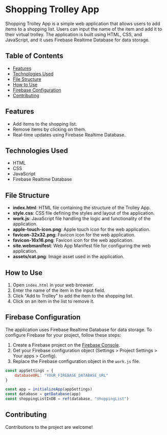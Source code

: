 # Shopping Trolley App

Shopping Trolley App is a simple web application that allows users to add items to a shopping list. Users can input the name of the item and add it to their virtual trolley. The application is built using HTML, CSS, and JavaScript, and it uses Firebase Realtime Database for data storage.

## Table of Contents

- [Features](#features)
- [Technologies Used](#technologies-used)
- [File Structure](#file-structure)
- [How to Use](#how-to-use)
- [Firebase Configuration](#firebase-configuration)
- [Contributing](#contributing)

## Features

- Add items to the shopping list.
- Remove items by clicking on them.
- Real-time updates using Firebase Realtime Database.

## Technologies Used

- HTML
- CSS
- JavaScript
- Firebase Realtime Database

## File Structure

- **index.html**: HTML file containing the structure of the Trolley App.
- **style.css**: CSS file defining the styles and layout of the application.
- **work.js**: JavaScript file handling the logic and functionality of the application.
- **apple-touch-icon.png**: Apple touch icon for the web application.
- **favicon-32x32.png**: Favicon icon for the web application.
- **favicon-16x16.png**: Favicon icon for the web application.
- **site.webmanifest**: Web App Manifest file for configuring the web application.
- **assets/cat.png**: Image asset used in the application.

## How to Use

1. Open `index.html` in your web browser.
2. Enter the name of the item in the input field.
3. Click "Add to Trolley" to add the item to the shopping list.
4. Click on an item in the list to remove it.

## Firebase Configuration

The application uses Firebase Realtime Database for data storage. To configure Firebase for your project, follow these steps:

1. Create a Firebase project on the [Firebase Console](https://console.firebase.google.com/).
2. Get your Firebase configuration object (Settings > Project Settings > Your apps > Config).
3. Replace the Firebase configuration object in the `work.js` file.

```javascript
const appSettings = {
    databaseURL: "YOUR_FIREBASE_DATABASE_URL"
}

const app = initializeApp(appSettings)
const database = getDatabase(app)
const shoppingListInDB = ref(database, "shoppingList")
```

## Contributing

Contributions to the project are welcome!
